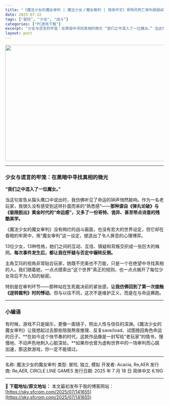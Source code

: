 ```yaml
---
title: "《魔法少女的魔女审判 | 魔法少女ノ魔女裁判 | 简体中文》哥特风死亡审判悬疑ADV力作"
date: 2025-07-22
tags: ["冒险", "少女", "战斗"]
categories: ["PC游戏下载"]
excerpt: "少女与谎言的牢笼：在黑暗中寻找真相的微光 “我们之中混入了一位魔女。” 当这句宣告从猫头鹰口中说出时，我仿佛听见了命运的钟声悄然敲响。作为一名老玩家，我很久没有感受到这样扑面而来的“熟悉感”——那种源自《弹丸论破》与《极限脱出》黄金时代的“命运感”，又多了一份哥特、诡异、甚至带点诗意的残酷美学。 《&hellip;"
layout: post
---
```


<img class="aligncenter size-full wp-image-141656" src="https://sky.sfcrom.com/wp-content/uploads/2025/07/2025072205404254.webp" alt="" width="660" height="370" />

<hr />

<h3>少女与谎言的牢笼：在黑暗中寻找真相的微光</h3>
<strong>“我们之中混入了一位魔女。”</strong>

当这句宣告从猫头鹰口中说出时，我仿佛听见了命运的钟声悄然敲响。作为一名老玩家，我很久没有感受到这样扑面而来的“熟悉感”——<strong>那种源自《弹丸论破》与《极限脱出》黄金时代的“命运感”，又多了一份哥特、诡异、甚至带点诗意的残酷美学。</strong>

《魔法少女的魔女审判》没有绚烂的战斗画面，也没有宏大的世界设定，但它却在昏暗的牢房中，用“魔女审判”这一设定，塑造出了令人屏息的心理博弈。

13位少女，13种性格，她们之间的互动、互信、猜疑和背叛交织成一张巨大的蛛网。<strong>每次事件发生后，都让我在怀疑与否定中辗转反侧。</strong>

主角艾玛的视角非常贴合玩家，她既不完美也不万能，只是一个在绝望中寻找真相的人。我们随着她，一点点摸索出“这个世界”真正的规则，也一点点揭开了每位少女背后不为人知的秘密。

特别是在审判环节——那种站在生死裁决前的紧张感，<strong>让我仿佛回到了第一次接触《逆转裁判》时的悸动</strong>。但与以往不同，这次不是维护正义，而是在与命运赛跑。

<hr />

<h3>小编语</h3>
有时候，游戏不只是娱乐，更像一面镜子，照出人性与信任的深渊。《魔法少女的魔女审判》让我想起过去那些陪我熬夜推理、反复save/load、试图挽回角色命运的日子。**在如今这个快节奏的时代，这款作品像是一封写给“老玩家”的情书，慢慢地、不动声色地刺入心脏深处。**如果你也曾为虚构世界中的一场审判而心跳加速，那这款游戏，你一定不能错过。

<hr />

名称: 魔法少女的魔女审判
类型: 冒险, 独立, 模拟
开发者: Acacia, Re,AER
发行商: Re,AER, CIRCLE LINE GAMES
发行日期: 2025 年 7 月 18 日
简体中文
6.19G

---
📖 **下载地址/原文地址：** 本文最初发布于我的博客网站：[https://sky.sfcrom.com/2025/07/141655](https://sky.sfcrom.com/2025/07/141655)
